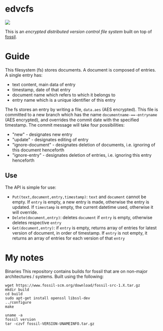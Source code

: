 # edvcfs

![](https://img.shields.io/badge/coverage-88%25-brightgreen.svg)

This is an *encrypted distributed version control file system* built on top of [fossil](http://fossil-scm.org/index.html/doc/trunk/www/index.wiki).

# Guide

This filesystem (fs) stores documents. A document is composed of entries. A single entry has:

- text content, main data of entry
- timestamp, date of that entry
- document name which refers to which it belongs to
- entry name which is a unique identifier of this entry

The fs stores an entry by writing a file, `data.aes` (AES encrypted). This file is committed to a new branch which has the name `documentname-==-entryname` (AES encrypted), and overrides the commit date with the specified timestamp. The commit message will take four possibilities:

- "new" - designates new entry
- "update" - designates editing of entry
- "ignore-document" - designates deletion of documents, i.e. ignoring of this document henceforth
- "ignore-entry" - designates deletion of entries, i.e. ignoring this entry henceforth

## Use

The API is simple for use:

- `Put(text,document,entry,timestamp)`: `text` and `document` cannot be empty. If `entry` is empty, a new entry is made, otherwise the entry is updated. If `timestamp` is empty, the current datetime used, otherwise it will override.
- `Delete(document,entry)`: deletes `document` if `entry` is empty, otherwise deletes respective `entry`
- `Get(document,entry)`: if `entry` is empty, returns array of entries for latest version of document, in order of timestamp. If `entry` is not empty, it returns an array of entries for each version of that `entry`




# My notes

Binaries This repository contains builds for fossil that are on non-major architectures / systems. Built using the following:

```
wget https://www.fossil-scm.org/download/fossil-src-1.X.tar.gz
mkdir build
cd build
sudo apt-get install openssl libssl-dev
../configure
make

uname -a
fossil version
tar -czvf fossil-VERSION-UNAMEINFO.tar.gz
```
